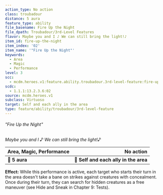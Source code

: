 ```yaml
---
action_type: No action
class: troubadour
distance: 5 aura
feature_type: ability
file_basename: Fire Up the Night
file_dpath: Troubadour/3rd-Level Features
flavor: Maybe you and I ♪ We can still bring the light!♪
item_id: fire-up-the-night
item_index: '02'
item_name: '"Fire Up the Night"'
keywords:
  - Area
  - Magic
  - Performance
level: 3
scc:
  - mcdm.heroes.v1:feature.ability.troubadour.3rd-level-feature:fire-up-the-night
scdc:
  - 1.1.1:13.2.3.6:02
source: mcdm.heroes.v1
subclass: Virtuoso
target: Self and each ally in the area
type: feature/ability/troubadour/3rd-level-feature
---
```


###### "Fire Up the Night"

*Maybe you and I ♪ We can still bring the light!♪*

| **Area, Magic, Performance** |                         **No action** |
| ---------------------------- | ------------------------------------: |
| **📏 5 aura**                | **🎯 Self and each ally in the area** |

**Effect:** While this performance is active, each target who starts their turn in the area doesn't take a bane on strikes against creatures with concealment. Once during their turn, they can search for hidden creatures as a free maneuver (see Hide and Sneak in Chapter 9: Tests).
